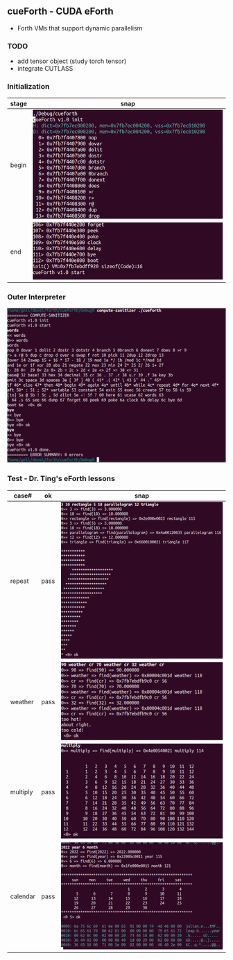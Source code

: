 ## cueForth - CUDA eForth
* Forth VMs that support dynamic parallelism

### TODO
* add tensor object (study torch tensor)
* integrate CUTLASS

### Initialization
|stage|snap|
|---|---|
|begin|<img src="./img/cueforth_init_0.png">|
|end|<img src="./img/cueforth_init_1.png">|

### Outer Interpreter
<img src="./img/cueforth_words_0.png">

### Test - Dr. Ting's eForth lessons
|case#|ok|snap|
|---|---|---|
|repeat|pass|<img src="./img/cueforth_ast_0.png">|
|weather|pass|<img src="./img/cueforth_weather_0.png">|
|multiply|pass|<img src="./img/cueforth_mult_0.png">|
|calendar|pass|<img src="./img/cueforth_calndr_1.png">|

